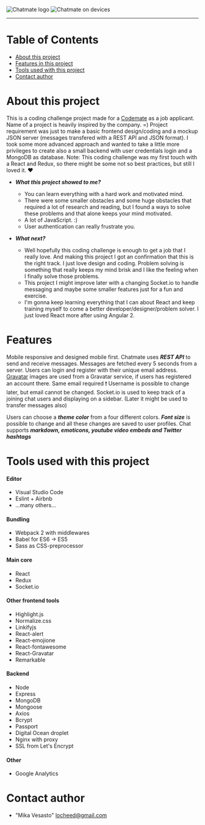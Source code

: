 ![Chatmate logo](http://i.cubeupload.com/2e5TPx.png)
![Chatmate on devices](http://i.cubeupload.com/AT92yS.png)
<hr>

# Table of Contents

* [About this project](#about)
* [Features in this project](#features)
* [Tools used with this project](#tools)
* [Contact author](#contact)

# <a name="about"></a>About this project
This is a coding challenge project made for a [Codemate](http://www.codemate.fi) as a job applicant. Name of a project is heavily inspired by the company. =) Project requirement was just to make a basic frontend design/coding and a mockup JSON server (messages transfered with a REST API and JSON format). I took some more advanced approach and wanted to take a little more privileges to create also a small backend with user credentials login and a MongoDB as database. Note: This coding challenge was my first touch with a React and Redux, so there might be some not so best practices, but still I loved it. ❤️

* ***What this project showed to me?***
  * You can learn everything with a hard work and motivated mind.
  * There were some smaller obstacles and some huge obstacles that required a lot of research and reading, but I found a ways to solve these problems and that alone keeps your mind motivated.
  * A lot of JavaScript. :)
  * User authentication can really frustrate you.

* ***What next?***
  * Well hopefully this coding challenge is enough to get a job that I really love. And making this project I got an confirmation that this is the right track. I just love design and coding. Problem solving is something that really keeps my mind brisk and I like the feeling when I finally solve those problems.
  * This project I might improve later with a changing Socket.io to handle messaging and maybe some smaller features just for a fun and exercise.
  * I'm gonna keep learning everything that I can about React and keep training myself to come a better developer/designer/problem solver. I just loved React more after using Angular 2.
# <a name="features"></a>Features
Mobile responsive and designed mobile first.
Chatmate uses ***REST API*** to send and receive messages.
Messages are fetched every 5 seconds from a server.
Users can login and register with their unique email address.
[Gravatar](https://en.gravatar.com/) images are used from a Gravatar service, if users has registered an account there. Same email required &#10071;
Username is possible to change later, but email cannot be changed.
Socket.io is used to keep track of a joining chat users and displaying on a sidebar. (Later it might be used to transfer messages also)

Users can choose a ***theme color*** from a four different colors. ***Font size*** is possible to change and all these changes are saved to user profiles.
Chat supports ***markdown, emoticons, youtube video embeds and Twitter hashtags*** 


# <a name="tools"></a>Tools used with this project
#### Editor
* Visual Studio Code
* Eslint + Airbnb
* ...many others...
#### Bundling
* Webpack 2 with middlewares
* Babel for ES6 &#8594; ES5
* Sass as CSS-preprocessor

#### Main core
* React
* Redux
* Socket.io
#### Other frontend tools
* Highlight.js
* Normalize.css
* Linkifyjs
* React-alert
* React-emojione
* React-fontawesome
* React-Gravatar
* Remarkable

#### Backend
* Node
* Express
* MongoDB
* Mongoose
* Axios
* Bcrypt
* Passport
* Digital Ocean droplet
* Nginx with proxy
* SSL from Let's Encrypt
#### Other
* Google Analytics



# <a name="contact"></a>Contact author
* "Mika Vesasto" <locheed@gmail.com>